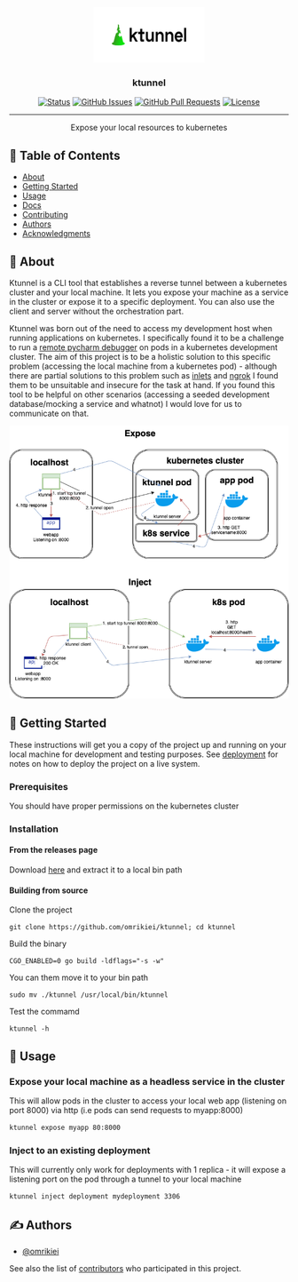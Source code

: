 <p align="center">
  <a href="" rel="noopener">
 <img width=200px height=100px src="./ktunnel-logo/cover.png" alt="Ktunnel logo"></a>
</p>

<h3 align="center">ktunnel</h3>

<div align="center">

  [![Status](https://img.shields.io/badge/status-active-success.svg)]() 
  [![GitHub Issues](https://img.shields.io/github/issues/omrikiei/ktunnel.svg)](https://github.com/omrikiei/ktunnel/issues)
  [![GitHub Pull Requests](https://img.shields.io/github/issues-pr/omrikiei/ktunnel.svg)](https://github.com/omrikiei/ktunnel/pulls)
  [![License](https://img.shields.io/badge/license-MIT-blue.svg)](https://opensource.org/licenses/MIT)

</div>

---

<p align="center">Expose your local resources to kubernetes
    <br> 
</p>

## 📝 Table of Contents
- [About](#about)
- [Getting Started](#getting_started)
- [Usage](#usage)
- [Docs](./docs/ktunnel.md)
- [Contributing](../CONTRIBUTING.md)
- [Authors](#authors)
- [Acknowledgments](#acknowledgement)

## 🧐 About <a name = "about"></a>
Ktunnel is a CLI tool that establishes a reverse tunnel between a kubernetes cluster and your local machine. It lets you expose your machine as a service in the cluster or expose it to a specific deployment. You can also use the client and server without the orchestration part.

Ktunnel was born out of the need to access my development host when running applications on kubernetes. I specifically found it to be a challenge to run a [remote pycharm debugger](https://www.jetbrains.com/help/pycharm/remote-debugging-with-product.html#remote-debug-config) on pods in a kubernetes development cluster. 
The aim of this project is to be a holistic solution to this specific problem (accessing the local machine from a kubernetes pod) - although there are partial solutions to this problem such as [inlets](https://github.com/inlets/inlets) and [ngrok](https://ngrok.com/) I found them to be unsuitable and insecure for the task at hand.
If you found this tool to be helpful on other scenarios (accessing a seeded development database/mocking a service and whatnot) I would love for us to communicate on that.

<p align="center">
<img src="./docs/ktunnel diagram.png" alt="Ktunnel schema">
</p>

## 🏁 Getting Started <a name = "getting_started"></a>
These instructions will get you a copy of the project up and running on your local machine for development and testing purposes. See [deployment](#deployment) for notes on how to deploy the project on a live system.

### Prerequisites
You should have proper permissions on the kubernetes cluster

### Installation
#### From the releases page
Download [here](https://github.com/omrikiei/ktunnel/releases/) and extract it to a local bin path
#### Building from source
Clone the project
```
git clone https://github.com/omrikiei/ktunnel; cd ktunnel
```
Build the binary
```
CGO_ENABLED=0 go build -ldflags="-s -w"
```
You can them move it to your bin path
```
sudo mv ./ktunnel /usr/local/bin/ktunnel
```
Test the commamd
```
ktunnel -h
```

## 🎈 Usage <a name="usage"></a>
### Expose your local machine as a headless service in the cluster
This will allow pods in the cluster to access your local web app (listening on port 8000) via 
http (i.e pods can send requests to myapp:8000)
```bash
ktunnel expose myapp 80:8000
```

### Inject to an existing deployment
This will currently only work for deployments with 1 replica - it will expose a listening port on the pod through a tunnel to your local machine
```bash
ktunnel inject deployment mydeployment 3306
``` 

## ✍️ Authors <a name = "authors"></a>
- [@omrikiei](https://github.com/omrikiei)

See also the list of [contributors](https://github.com/omrikiei/ktunnel/contributors) who participated in this project.
